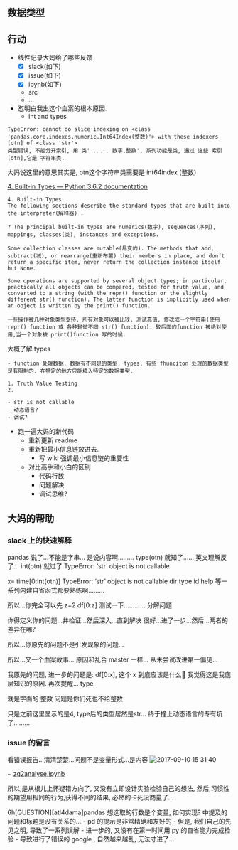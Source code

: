 ## 数据类型
## 行动
- 线性记录大妈给了哪些反馈
    + [x] slack(如下)
    + [x] issue(如下)
    + [x] ipynb(如下)
    + src
    + ... 
- 怼明白我出这个血案的根本原因.  
    - int and types
    
```
TypeError: cannot do slice indexing on <class 'pandas.core.indexes.numeric.Int64Index(整数)'> with these indexers [otn] of <class 'str'>
类型错误, 不能分开索引, 用 类' ..... 数字,整数', 系列功能是类, 通过 这些 索引[otn],它是 字符串类.
```
大妈说这里的意思其实是, otn这个字符串类需要是 int64index (整数) 

[4. Built-in Types — Python 3.6.2 documentation](https://docs.python.org/3/library/stdtypes.html#typesnumeric)

```
4. Built-in Types
The following sections describe the standard types that are built into the interpreter(解释器) .

? The principal built-in types are numerics(数字), sequences(序列), mappings, classes(类), instances and exceptions.

Some collection classes are mutable(易变的). The methods that add, subtract(减), or rearrange(重新布置) their members in place, and don’t return a specific item, never return the collection instance itself but None.

Some operations are supported by several object types; in particular, practically all objects can be compared, tested for truth value, and converted to a string (with the repr() function or the slightly different str() function). The latter function is implicitly used when an object is written by the print() function.

一些操作被几种对象类型支持, 所有对象可以被比较, 测试真值, 修改成一个字符串(使用 repr() function 或 各种轻微不同 str() function). 较后面的function 被绝对使用,当一个对象被 print()function 写的时候. 
```
大概了解 types
```
- function 处理数据. 数据有不同是的类型, types, 有些 fhunciton 处理的数据类型是有限制的. 在特定的地方只能填入特定的数据类型. 
```

```
1. Truth Value Testing
2. 
```




    - str is not callable
    - 动态语言?
    - 调试?
- 跑一遍大妈的新代码
    - 重新更新 readme
    - 重新把最小信息链放进去. 
        - 写 wiki 强调最小信息链的重要性
    + 对比高手和小白的区别
        * 代码行数
        * 问题解决
        * 调试思维?

## 大妈的帮助
### slack 上的快速解释

pandas 说了…不能是字串…
是说内容啊………
type(otn)
就知了……
英文理解反了…
int(otn) 就过了
TypeError: ‘str’ object is not callable

x= time[0:int(otn)]
TypeError: ‘str’ object is not callable
dir type id help 等一系列内建自省函式都要熟练啊………

所以…你完全可以先
z=2
df[0:z]
测试一下…………
分解问题

你得定义你的问题…并检证…然后深入…直到解决
很好…进了一步…然后…两者的差异在哪?

所以…你原先的问题不是引发现象的问题…

所以…又一个血案故事…
原因和乱合 master 一样…
从未尝试改进第一偏见…



我原先的问题, 进一步的问题是: df[0:x], 这个 x 到底应该是什么
我觉得这是我底层知识的原因.
再次提醒… type
 
就是字面的 整数
问题是你们死也不给整数


只是之前这里显示的是4, type后的类型居然是str…
终于撞上动态语言的专有坑了………

### issue 的留言
看错误报告…清清楚楚…问题不是变量形式…是内容
![2017-09-10 15 31 40](https://user-images.githubusercontent.com/22494/30247056-3aa24d22-95d0-11e7-971a-30577182d90b.png)

~ [zq2analyse.ipynb](https://github.com/DebugUself/du4proto/blob/atl4dama/ipynb/zq2analyse.ipynb)

所以,是从根儿上怀疑错方向了, 又没有立即设计实验检验自己的想法,
然后,习惯性的期望用相同的行为,获得不同的结果, 
必然的卡死没商量了...

6h[QUESTION][atl4dama]pandas 想选取的行数是个变量, 如何实现? 中提及的问题和标题是没有关系的...
    - pd 的提示是非常精确和友好的
    - 但是, 我们自己的先见之明, 导致了一系列误解
    - 进一步的, 又没有在第一时间用 py 的自省能力完成检验
    - 导致进行了错误的 google , 自然越来越乱, 无法寸进了...

